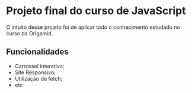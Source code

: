 # Projeto final do curso de JavaScript

O intuito desse projeto foi de aplicar todo o conhecimento estudado no curso da Origamid.

## Funcionalidades

* Carrossel interativo;
*  Site Responsivo;
* Utilização de fetch;
* etc
